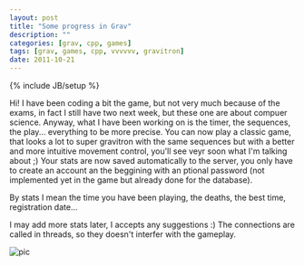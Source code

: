 ```yaml
---
layout: post
title: "Some progress in Grav"
description: ""
categories: [grav, cpp, games]
tags: [grav, games, cpp, vvvvvv, gravitron]
date: 2011-10-21
---
```

{% include JB/setup %}

Hi! I have been coding a bit the game, but not very much because of the exams, in fact I still have two next week, but these one are about compuer science.
Anyway, what I have been working on is the timer, the sequences, the play... everything to be more precise.
You can now play a classic game, that looks a lot to super gravitron with the same sequences but with a better and more intuitive movement control, you'll see veyr soon what I'm talking about ;) Your stats are now saved automatically to the server, you only have to create an account an the beggining with an ptional password (not implemented yet in the game but already done for the database).

By stats I mean the time you have been playing, the deaths, the best time, registration date...

I may add more stats later, I accepts any suggestions :) The connections are called in threads, so they doesn't interfer with the gameplay.

![pic]({{BASE_PATH}}/img/posts/grav/pic005.png)
